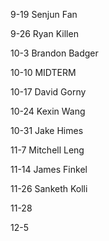 9-19  Senjun Fan

9-26  Ryan Killen

10-3  Brandon Badger

10-10 MIDTERM

10-17 David Gorny

10-24 Kexin Wang

10-31 Jake Himes

11-7 Mitchell Leng

11-14 James Finkel

11-26 Sanketh Kolli

11-28

12-5
